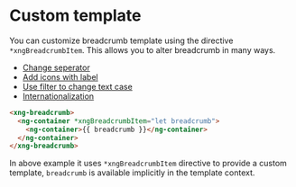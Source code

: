 # Custom template

You can customize breadcrumb template using the directive `*xngBreadcrumbItem`. This allows you to alter breadcrumb in many ways.

- [Change seperator](change-separator.md)
- [Add icons with label](add-icons-with-label.md)
- [Use filter to change text case](use-filter.md)
- [Internationalization](internationalization.md)

```html
<xng-breadcrumb>
  <ng-container *xngBreadcrumbItem="let breadcrumb">
    <ng-container>{{ breadcrumb }}</ng-container>
  </ng-container>
</xng-breadcrumb>
```

In above example it uses `*xngBreadcrumbItem` directive to provide a custom template, `breadcrumb` is available implicitly in the template context.

